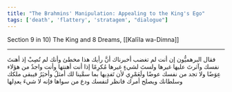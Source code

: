 ```yaml
---
title: "The Brahmins' Manipulation: Appealing to the King's Ego"
tags: ['death', 'flattery', 'stratagem', "dialogue"]
---
```


 Section 9 in 10) The King and 8 Dreams, [[Kalīla wa-Dimna]]

---
فقال البرهميُّون إن أنت لم تغضب أخبرناك أنَّ رأيك هذا مخطئ وأنك لم تُصِبْ إذ أهنتَ نفسك وآثرتَ عليها غيرها ولستَ لشيءٍ غيرها مُكرِمًا إذا أنت أهنتها وأنت واجدٌ من هؤلاء عِوَضًا ولا تجد من نفسك عوضًا ولَعَمْرِي لأن تَفدِيها بما سمَّينا لك أمثلُ وأخيَرُ فيبقى ملكك وسلطانك ويصلح أمرك فانظر لنفسك ودع من سواها فإنه لا شيءَ يعدِلها
